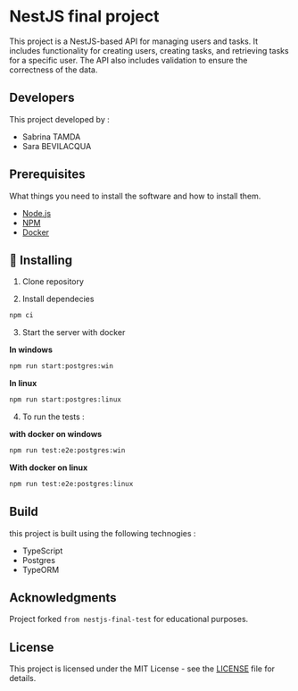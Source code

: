 # NestJS final project
This project is a NestJS-based API for managing users and tasks. It includes functionality for creating users, creating tasks, and retrieving tasks for a specific user. The API also includes validation to ensure the correctness of the data.

## Developers
This project developed by :
- Sabrina TAMDA
- Sara BEVILACQUA

## Prerequisites
What things you need to install the software and how to install them.

- [Node.js](https://nodejs.org/)
- [NPM](https://www.npmjs.com/)
- [Docker](https://www.docker.com/)

## 🚀 Installing

1. Clone repository

2. Install dependecies
 ```bash
 npm ci
 ```

3. Start the server with docker

  **In windows**
  ```bash
  npm run start:postgres:win
  ```
  **In linux**
  ```bash
  npm run start:postgres:linux
  ```

4. To run the tests :

 **with docker on windows**
  ```bash
  npm run test:e2e:postgres:win
  ```
 **With docker on linux**
  ```bash
  npm run test:e2e:postgres:linux
  ```

## Build

this project is built using the following technogies :

- TypeScript
- Postgres
- TypeORM


## Acknowledgments
Project forked `from nestjs-final-test` for educational purposes.


## License

This project is licensed under the MIT License - see the [LICENSE](./LICENSE) file for details.









